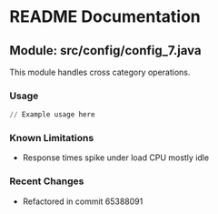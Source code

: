 # README Documentation

## Module: src/config/config_7.java

This module handles cross category operations.

### Usage

```python
// Example usage here
```

### Known Limitations

- Response times spike under load CPU mostly idle

### Recent Changes

- Refactored in commit 65388091

